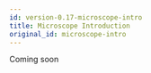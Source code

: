 ```yaml
---
id: version-0.17-microscope-intro
title: Microscope Introduction
original_id: microscope-intro
---
```


Coming soon
